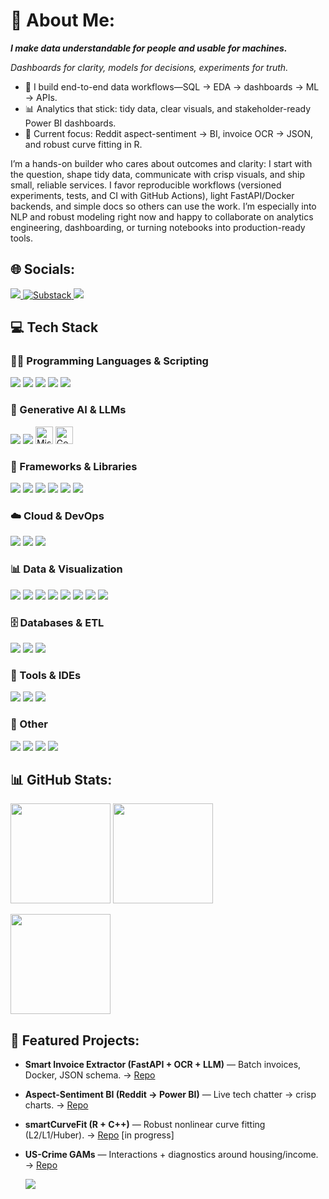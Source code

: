 <!-- About -->
<h1>💫 About Me:</h1>
<p><i><b>I make data understandable for people and usable for machines.</b></i></p>
<p><i>Dashboards for clarity, models for decisions, experiments for truth.</i></p>

- 🧠 I build end-to-end data workflows—SQL → EDA → dashboards → ML → APIs.
- 📊 Analytics that stick: tidy data, clear visuals, and stakeholder-ready Power BI dashboards.
- 🧪 Current focus: Reddit aspect-sentiment → BI, invoice OCR → JSON, and robust curve fitting in R.

<p>I’m a hands-on builder who cares about outcomes and clarity: I start with the question, shape tidy data, communicate with crisp visuals, and ship small, reliable services. I favor reproducible workflows (versioned experiments, tests, and CI with GitHub Actions), light FastAPI/Docker backends, and simple docs so others can use the work. I’m especially into NLP and robust modeling right now and happy to collaborate on analytics engineering, dashboarding, or turning notebooks into production-ready tools.</p>

<!-- Socials -->
<h2>🌐 Socials:</h2>

<a href="https://www.linkedin.com/in/swati694/">
  <img src="https://img.shields.io/badge/LinkedIn-0A66C2?style=for-the-badge&logo=linkedin&logoColor=white"/>
</a>
<a href="https://jhaswati694.substack.com" target="_blank">
  <img src="https://img.shields.io/badge/Substack-FF6719?style=for-the-badge&logo=substack&logoColor=white" alt="Substack"/>
</a>
<a href="mailto:jhaswati694.com">
  <img src="https://img.shields.io/badge/Email-D14836?style=for-the-badge&logo=gmail&logoColor=white"/>
</a>

<h2>💻 Tech Stack</h2>

<h3>👩‍💻 Programming Languages & Scripting</h3>
<p>
  <img src="https://img.shields.io/badge/Python-3776AB?style=for-the-badge&logo=python&logoColor=white"/>
  <img src="https://img.shields.io/badge/R-276DC3?style=for-the-badge&logo=r&logoColor=white"/>
  <img src="https://img.shields.io/badge/SAS-1E90FF?style=for-the-badge&logo=sas&logoColor=white"/>
  <img src="https://img.shields.io/badge/SQL-2F4858?style=for-the-badge"/>
  <img src="https://img.shields.io/badge/PySpark-E25A1C?style=for-the-badge&logo=apachespark&logoColor=white"/>
</p>

<h3>🧠 Generative AI & LLMs</h3>
<p>
  <img src="https://img.shields.io/badge/Ollama-1B1F23?style=for-the-badge&logo=ollama&logoColor=white"/>
  <img src="https://img.shields.io/badge/OpenAI-412991?style=for-the-badge&logo=openai&logoColor=white"/>
  <img src="https://img.shields.io/badge/Mistral%207B%20(via%20Ollama)-1B1F23?style=for-the-badge&logo=mistral&logoColor=white" height="28" alt="Mistral 7B via Ollama"/>
  <img src="https://img.shields.io/badge/Gemma%203%20(via%20Ollama)-1B1F23?style=for-the-badge&logo=google&logoColor=white" height="28" alt="Gemma 3 via Ollama"/>
</p>

<h3>🧩 Frameworks & Libraries</h3>
<p>
  <img src="https://img.shields.io/badge/TensorFlow-FF6F00?style=for-the-badge&logo=tensorflow&logoColor=white"/>
  <img src="https://img.shields.io/badge/PyTorch-EE4C2C?style=for-the-badge&logo=pytorch&logoColor=white"/>
  <img src="https://img.shields.io/badge/Keras-D00000?style=for-the-badge&logo=keras&logoColor=white"/>
  <img src="https://img.shields.io/badge/scikit--learn-F7931E?style=for-the-badge&logo=scikitlearn&logoColor=white"/>
  <img src="https://img.shields.io/badge/FastAPI-009688?style=for-the-badge&logo=fastapi&logoColor=white"/>
  <img src="https://img.shields.io/badge/Streamlit-FF4B4B?style=for-the-badge&logo=streamlit&logoColor=white"/>
</p>

<h3>☁️ Cloud & DevOps</h3>
<p>
  <img src="https://img.shields.io/badge/MLflow-0194E2?style=for-the-badge&logo=mlflow&logoColor=white"/>
  <img src="https://img.shields.io/badge/Docker-2496ED?style=for-the-badge&logo=docker&logoColor=white"/>
  <img src="https://img.shields.io/badge/GitHub%20Actions-2088FF?style=for-the-badge&logo=githubactions&logoColor=white"/>
</p>

<h3>📊 Data & Visualization</h3>
<p>
  <img src="https://img.shields.io/badge/pandas-150458?style=for-the-badge&logo=pandas&logoColor=white"/>
  <img src="https://img.shields.io/badge/NumPy-013243?style=for-the-badge&logo=numpy&logoColor=white"/>
  <img src="https://img.shields.io/badge/Matplotlib-11557C?style=for-the-badge"/>
  <img src="https://img.shields.io/badge/Seaborn-4695EB?style=for-the-badge"/>
  <img src="https://img.shields.io/badge/Plotly-3F4F75?style=for-the-badge&logo=plotly&logoColor=white"/>
  <img src="https://img.shields.io/badge/ggplot2-1A73E8?style=for-the-badge"/>
  <img src="https://img.shields.io/badge/Tidyverse-1F77B4?style=for-the-badge"/>
  <img src="https://img.shields.io/badge/Power%20BI-F2C811?style=for-the-badge&logo=powerbi&logoColor=black"/>
</p>

<h3>🗄️ Databases & ETL</h3>
<p>
  <img src="https://img.shields.io/badge/SQLite-003B57?style=for-the-badge&logo=sqlite&logoColor=white"/>
  <img src="https://img.shields.io/badge/PostgreSQL-4169E1?style=for-the-badge&logo=postgresql&logoColor=white"/>
  <img src="https://img.shields.io/badge/MySQL-4479A1?style=for-the-badge&logo=mysql&logoColor=white"/>
</p>

<h3>🧰 Tools & IDEs</h3>
<p>
  <img src="https://img.shields.io/badge/VS%20Code-007ACC?style=for-the-badge&logo=visualstudiocode&logoColor=white"/>
  <img src="https://img.shields.io/badge/Git-F05032?style=for-the-badge&logo=git&logoColor=white"/>
  <img src="https://img.shields.io/badge/RStudio-75AADB?style=for-the-badge&logo=rstudio&logoColor=white"/>
</p>

<h3>🧪 Other</h3>
<p>
  <img src="https://img.shields.io/badge/Computer%20Vision-5C3EE8?style=for-the-badge&logo=opencv&logoColor=white"/>
  <img src="https://img.shields.io/badge/NLP-0A66C2?style=for-the-badge"/>
  <img src="https://img.shields.io/badge/Tesseract%20OCR-FF9900?style=for-the-badge"/>
  <img src="https://img.shields.io/badge/Jupyter-FA0F00?style=for-the-badge&logo=jupyter&logoColor=white"/>
</p>



<!-- GitHub Stats -->
<h2>📊 GitHub Stats:</h2>

<p>
  <img height="160" src="https://github-readme-stats.vercel.app/api?username=SwatiNeha&show_icons=true&cache_seconds=3600&v=4&theme=dark&rank_icon=github"/>
  <img height="160" src="https://github-readme-streak-stats.herokuapp.com?user=SwatiNeha&theme=dark"/>
</p>
<p>
  <img height="160" src="https://github-readme-stats.vercel.app/api/top-langs/?username=SwatiNeha&layout=compact&theme=dark"/>
</p>

<!-- Featured Projects -->
<h2>🚀 Featured Projects:</h2>

- **Smart Invoice Extractor (FastAPI + OCR + LLM)** — Batch invoices, Docker, JSON schema. → [Repo](https://github.com/SwatiNeha/smart-doc-scanner)
- **Aspect-Sentiment BI (Reddit → Power BI)** — Live tech chatter → crisp charts. → [Repo](https://github.com/SwatiNeha/aspect-sentiment-bi)
- **smartCurveFit (R + C++)** — Robust nonlinear curve fitting (L2/L1/Huber). → [Repo](https://github.com/SwatiNeha/smartcurvefit) [in progress]
- **US-Crime GAMs** — Interactions + diagnostics around housing/income. → [Repo](https://github.com/SwatiNeha/uscrime-gam)

  <img src="https://github-readme-activity-graph.vercel.app/graph?username=SwatiNeha&theme=github-dark" />
